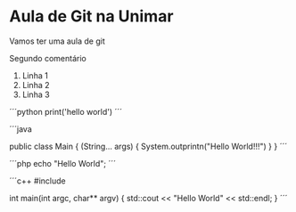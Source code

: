 # Aula de Git na Unimar

Vamos ter uma aula de git

Segundo comentário

1. Linha 1
1. Linha 2
1. Linha 3


´´´python
print('hello world')
´´´

´´´java

public class Main {
    (String... args) {
        System.outprintn("Hello World!!!")
    }
}
´´´

´´´php
echo "Hello World";
´´´

´´´c++
#include <iostream>

int main(int argc, char** argv) {
    std::cout << "Hello World" << std::endl;
}
´´´